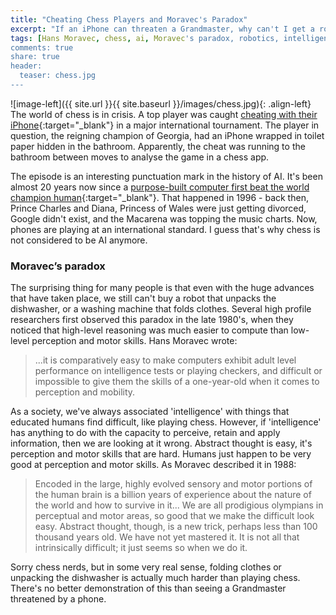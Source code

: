 ```yaml
---
title: "Cheating Chess Players and Moravec's Paradox"
excerpt: "If an iPhone can threaten a Grandmaster, why can't I get a robot to unpack the dishwasher?"
tags: [Hans Moravec, chess, ai, Moravec's paradox, robotics, intelligence, iphone]
comments: true
share: true
header:
  teaser: chess.jpg
---
```


![image-left]({{ site.url }}{{ site.baseurl }}/images/chess.jpg){: .align-left}
The world of chess is in crisis. A top player was caught [cheating with their iPhone](http://www.washingtonpost.com/news/morning-mix/wp/2015/04/14/chess-grandmaster-caught-using-iphone-to-cheat-during-international-tournament/){:target="_blank"}
in a major international tournament. The player in question, the reigning champion of Georgia, 
had an iPhone wrapped in toilet paper hidden in the bathroom. Apparently, the cheat was running 
to the bathroom between moves to analyse the game in a chess app. 

The episode is an interesting punctuation mark in the history of AI. 
It's been almost 20 years now since a [purpose-built computer first beat the world champion human](http://en.wikipedia.org/wiki/Deep_Blue_%28chess_computer%29){:target="_blank"}. 
That happened in 1996 - back then, Prince Charles and Diana, Princess of Wales were just getting divorced, Google didn't exist, 
and the Macarena was topping the music charts. Now, phones are playing at an international standard. I guess 
that's why chess is not considered to be AI anymore. 

### Moravec’s paradox
The surprising thing for many people is that even with the huge advances that have taken place, 
we still can't buy a robot that unpacks the dishwasher, or a washing machine that folds clothes. 
Several high profile researchers first observed this paradox in the late 1980's, when they 
noticed that high-level reasoning was much easier to compute than low-level perception and motor skills.
Hans Moravec wrote:

> ...it is comparatively easy to make computers exhibit adult level performance on intelligence tests or playing checkers, 
and difficult or impossible to give them the skills of a one-year-old when it comes to perception and mobility.

As a society, we've always associated 'intelligence' with things that educated humans find difficult, 
like playing chess. However, if 'intelligence' has anything to do with the capacity to perceive, retain and apply information,
then we are looking at it wrong. Abstract thought is easy, it's perception and motor skills that are hard.
Humans just happen to be very good at perception and motor skills. As Moravec described it in 1988:

>Encoded in the large, highly evolved sensory and motor portions of the human brain is a billion years 
of experience about the nature of the world and how to survive in it...
We are all prodigious olympians in perceptual and motor areas, so good that we make the difficult look easy. 
Abstract thought, though, is a new trick, perhaps less than 100 thousand years old. We have not yet mastered it. 
It is not all that intrinsically difficult; it just seems so when we do it.

Sorry chess nerds, but in some very real sense, folding clothes or unpacking the dishwasher is actually 
much harder than playing chess. 
There's no better demonstration of this than seeing a Grandmaster threatened by a phone. 





